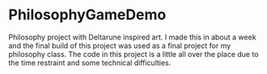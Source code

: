 # PhilosophyGameDemo
Philosophy project with Deltarune inspired art. I made this in about a week and the final build of this project was used as a final project for my philosophy class. The code in this project is a little all over the place due to the time restraint and some technical difficulties.
